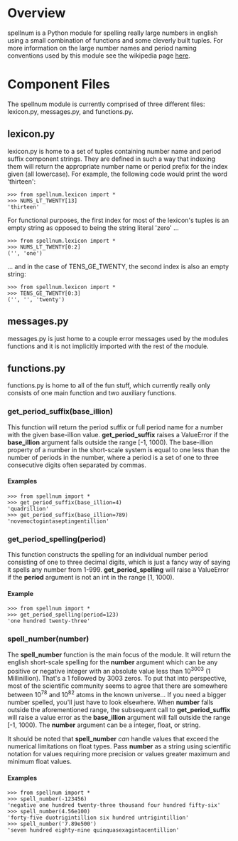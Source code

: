 # Overview
spellnum is a Python module for spelling really large numbers in english using a small combination of functions and some cleverly built tuples. For more information on the large number names and period naming conventions used by this module see the wikipedia page [here](https://en.wikipedia.org/wiki/Names_of_large_numbers).

# Component Files
The spellnum module is currently comprised of three different files: lexicon.py, messages.py, and functions.py.

## lexicon.py
lexicon.py is home to a set of tuples containing number name and period suffix component strings. They are defined in such a way that indexing them will return the appropriate number name or period prefix for the index given (all lowercase). For example, the following code would print the word 'thirteen':
```
>>> from spellnum.lexicon import *
>>> NUMS_LT_TWENTY[13]
'thirteen'
```
For functional purposes, the first index for most of the lexicon's tuples is an empty string as opposed to being the string literal 'zero' ...
```
>>> from spellnum.lexicon import *
>>> NUMS_LT_TWENTY[0:2]
('', 'one')
```
... and in the case of TENS_GE_TWENTY, the second index is also an empty string:
```
>>> from spellnum.lexicon import *
>>> TENS_GE_TWENTY[0:3]
('', '', 'twenty')
```

## messages.py
messages.py is just home to a couple error messages used by the modules functions and it is not implicitly imported with the rest of the module.

## functions.py
functions.py is home to all of the fun stuff, which currently really only consists of one main function and two auxiliary functions.

### get_period_suffix(base_illion)
This function will return the period suffix or full period name for a number with the given base-illion value. **get_period_suffix** raises a ValueError if the **base_illion** argument falls outside the range [-1, 1000). The base-illion property of a number in the short-scale system is equal to one less than the number of periods in the number, where a period is a set of one to three consecutive digits often separated by commas.
#### Examples
```
>>> from spellnum import *
>>> get_period_suffix(base_illion=4)
'quadrillion'
>>> get_period_suffix(base_illion=789)
'novemoctogintaseptingentillion'
```

### get_period_spelling(period)
This function constructs the spelling for an individual number period consisting of one to three decimal digits, which is just a fancy way of saying it spells any number from 1-999. **get_period_spelling** will raise a ValueError if the **period** argument is not an int in the range [1, 1000).
#### Example
```
>>> from spellnum import *
>>> get_period_spelling(period=123)
'one hundred twenty-three'
```

### spell_number(number)
The **spell_number** function is the main focus of the module. It will return the english short-scale spelling for the **number** argument which can be any positive or negative integer with an absolute value less than 10<sup>3003</sup> (1 Millinillion). That's a 1 followed by 3003 zeros. To put that into perspective, most of the scientific community seems to agree that there are somewhere between 10<sup>78</sup> and 10<sup>82</sup> atoms in the known universe... If you need a bigger number spelled, you'll just have to look elsewhere. When **number** falls outside the aforementioned range, the subsequent call to **get_period_suffix** will raise a value error as the **base_illion** argument will fall outside the range [-1, 1000). The **number** argument can be a integer, float, or string.

It should be noted that **spell_number** *can* handle values that exceed the numerical limitations on float types. Pass **number** as a string using scientific notation for values requiring more precision or values greater maximum and minimum float values.
#### Examples
```
>>> from spellnum import *
>>> spell_number(-123456)
'negative one hundred twenty-three thousand four hundred fifty-six'
>>> spell_number(4.56e100)
'forty-five duotrigintillion six hundred untrigintillion'
>>> spell_number('7.89e500')
'seven hundred eighty-nine quinquasexagintacentillion'
```
